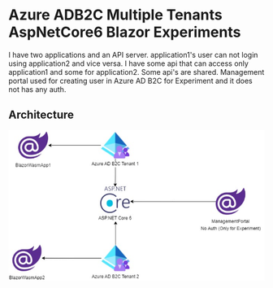# Azure ADB2C Multiple Tenants AspNetCore6 Blazor Experiments
I have two applications and an API server. application1's user can not login using application2 and vice versa. I have some api that can access only application1 and some for application2. Some api's are shared. Management portal used for creating user in Azure AD B2C for Experiment and it does not has any auth.

## Architecture
![alt text](./Architecture.jpg)